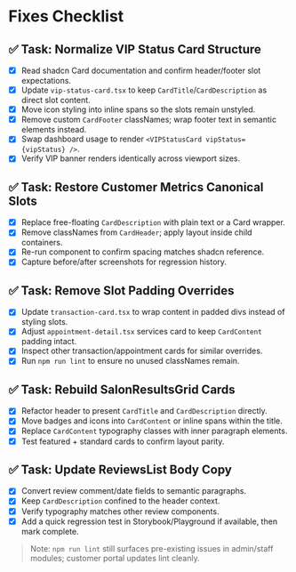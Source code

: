 # Fixes Checklist

## ✅ Task: Normalize VIP Status Card Structure
- [x] Read shadcn Card documentation and confirm header/footer slot expectations.
- [x] Update `vip-status-card.tsx` to keep `CardTitle`/`CardDescription` as direct slot content.
- [x] Move icon styling into inline spans so the slots remain unstyled.
- [x] Remove custom `CardFooter` classNames; wrap footer text in semantic elements instead.
- [x] Swap dashboard usage to render `<VIPStatusCard vipStatus={vipStatus} />`.
- [x] Verify VIP banner renders identically across viewport sizes.

## ✅ Task: Restore Customer Metrics Canonical Slots
- [x] Replace free-floating `CardDescription` with plain text or a Card wrapper.
- [x] Remove classNames from `CardHeader`; apply layout inside child containers.
- [x] Re-run component to confirm spacing matches shadcn reference.
- [x] Capture before/after screenshots for regression history.

## ✅ Task: Remove Slot Padding Overrides
- [x] Update `transaction-card.tsx` to wrap content in padded divs instead of styling slots.
- [x] Adjust `appointment-detail.tsx` services card to keep `CardContent` padding intact.
- [x] Inspect other transaction/appointment cards for similar overrides.
- [x] Run `npm run lint` to ensure no unused classNames remain.

## ✅ Task: Rebuild SalonResultsGrid Cards
- [x] Refactor header to present `CardTitle` and `CardDescription` directly.
- [x] Move badges and icons into `CardContent` or inline spans within the title.
- [x] Replace `CardContent` typography classes with inner paragraph elements.
- [x] Test featured + standard cards to confirm layout parity.

## ✅ Task: Update ReviewsList Body Copy
- [x] Convert review comment/date fields to semantic paragraphs.
- [x] Keep `CardDescription` confined to the header context.
- [x] Verify typography matches other review components.
- [x] Add a quick regression test in Storybook/Playground if available, then mark complete.

> Note: `npm run lint` still surfaces pre-existing issues in admin/staff modules; customer portal updates lint cleanly.
